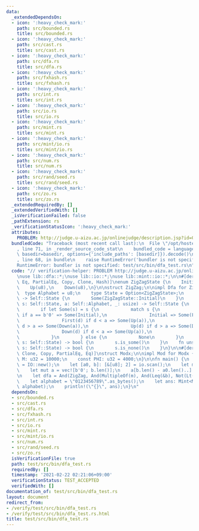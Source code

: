 ```yaml
---
data:
  _extendedDependsOn:
  - icon: ':heavy_check_mark:'
    path: src/bounded.rs
    title: src/bounded.rs
  - icon: ':heavy_check_mark:'
    path: src/cast.rs
    title: src/cast.rs
  - icon: ':heavy_check_mark:'
    path: src/dfa.rs
    title: src/dfa.rs
  - icon: ':heavy_check_mark:'
    path: src/fxhash.rs
    title: src/fxhash.rs
  - icon: ':heavy_check_mark:'
    path: src/int.rs
    title: src/int.rs
  - icon: ':heavy_check_mark:'
    path: src/io.rs
    title: src/io.rs
  - icon: ':heavy_check_mark:'
    path: src/mint.rs
    title: src/mint.rs
  - icon: ':heavy_check_mark:'
    path: src/mint/io.rs
    title: src/mint/io.rs
  - icon: ':heavy_check_mark:'
    path: src/num.rs
    title: src/num.rs
  - icon: ':heavy_check_mark:'
    path: src/rand/seed.rs
    title: src/rand/seed.rs
  - icon: ':heavy_check_mark:'
    path: src/zo.rs
    title: src/zo.rs
  _extendedRequiredBy: []
  _extendedVerifiedWith: []
  _isVerificationFailed: false
  _pathExtension: rs
  _verificationStatusIcon: ':heavy_check_mark:'
  attributes:
    PROBLEM: http://judge.u-aizu.ac.jp/onlinejudge/description.jsp?id=0570
  bundledCode: "Traceback (most recent call last):\n  File \"/opt/hostedtoolcache/Python/3.9.1/x64/lib/python3.9/site-packages/onlinejudge_verify/documentation/build.py\"\
    , line 71, in _render_source_code_stat\n    bundled_code = language.bundle(stat.path,\
    \ basedir=basedir, options={'include_paths': [basedir]}).decode()\n  File \"/opt/hostedtoolcache/Python/3.9.1/x64/lib/python3.9/site-packages/onlinejudge_verify/languages/user_defined.py\"\
    , line 68, in bundle\n    raise RuntimeError('bundler is not specified: {}'.format(path.as_posix()))\n\
    RuntimeError: bundler is not specified: test/src/bin/dfa_test.rs\n"
  code: "// verification-helper: PROBLEM http://judge.u-aizu.ac.jp/onlinejudge/description.jsp?id=0570\n\
    \nuse lib::dfa::*;\nuse lib::io::*;\nuse lib::mint::io::*;\n\n#[derive(Ord, PartialOrd,\
    \ Eq, PartialEq, Copy, Clone, Hash)]\nenum ZigZagState {\n    Initial,\n    First(u8),\n\
    \    Up(u8),\n    Down(u8),\n}\n\nstruct ZigZag;\n\nimpl Dfa for ZigZag {\n  \
    \  type Alphabet = u8;\n    type State = Option<ZigZagState>;\n    fn init(&self)\
    \ -> Self::State {\n        Some(ZigZagState::Initial)\n    }\n    fn next(&self,\
    \ s: Self::State, a: Self::Alphabet, _: usize) -> Self::State {\n        use ZigZagState::*;\n\
    \        if let Some(s) = s {\n            match s {\n                Initial\
    \ if a == b'0' => Some(Initial),\n                Initial => Some(First(a)),\n\
    \                First(d) if d < a => Some(Up(a)),\n                First(d) if\
    \ d > a => Some(Down(a)),\n                Up(d) if d > a => Some(Down(a)),\n\
    \                Down(d) if d < a => Some(Up(a)),\n                _ => None,\n\
    \            }\n        } else {\n            None\n        }\n    }\n    fn accept(&self,\
    \ s: Self::State) -> bool {\n        s.is_some()\n    }\n    fn unsuccessful(&self,\
    \ s: Self::State) -> bool {\n        s.is_none()\n    }\n}\n\n#[derive(Default,\
    \ Clone, Copy, PartialEq, Eq)]\nstruct Modx;\n\nimpl Mod for Modx {\n    const\
    \ M: u32 = 10000;\n    const PHI: u32 = 4000;\n}\n\nfn main() {\n    let mut io\
    \ = IO::new();\n    let [a0, b]: [&[u8]; 2] = io.scan();\n    let m = io.scan();\n\
    \    let mut a = vec![b'0'; b.len()];\n    a[b.len() - a0.len()..].copy_from_slice(&a0);\n\
    \n    let dfa = And(ZigZag, And(MultipleOf(m), And(Leq(&b), Not(Lt(&a)))));\n\
    \    let alphabet = \"0123456789\".as_bytes();\n    let ans: Mint<Modx> = dfa.count(a.len(),\
    \ alphabet);\n    println!(\"{}\", ans);\n}\n"
  dependsOn:
  - src/bounded.rs
  - src/cast.rs
  - src/dfa.rs
  - src/fxhash.rs
  - src/int.rs
  - src/io.rs
  - src/mint.rs
  - src/mint/io.rs
  - src/num.rs
  - src/rand/seed.rs
  - src/zo.rs
  isVerificationFile: true
  path: test/src/bin/dfa_test.rs
  requiredBy: []
  timestamp: '2021-02-22 02:21:06+09:00'
  verificationStatus: TEST_ACCEPTED
  verifiedWith: []
documentation_of: test/src/bin/dfa_test.rs
layout: document
redirect_from:
- /verify/test/src/bin/dfa_test.rs
- /verify/test/src/bin/dfa_test.rs.html
title: test/src/bin/dfa_test.rs
---
```

